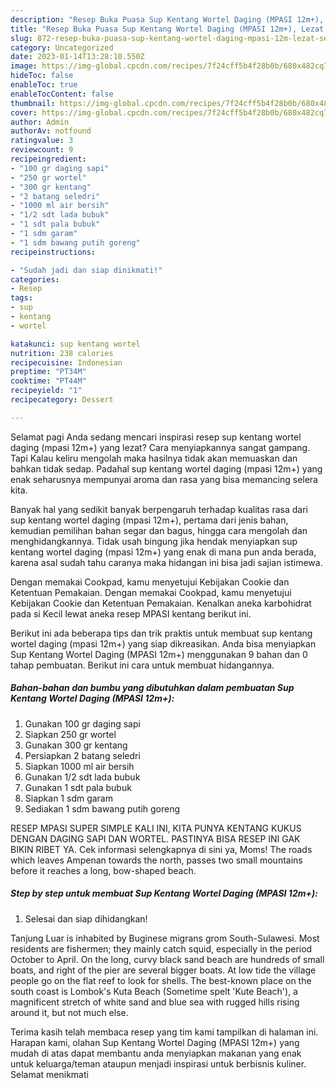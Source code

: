 ```yaml
---
description: "Resep Buka Puasa Sup Kentang Wortel Daging (MPASI 12m+), Lezat Sekali"
title: "Resep Buka Puasa Sup Kentang Wortel Daging (MPASI 12m+), Lezat Sekali"
slug: 872-resep-buka-puasa-sup-kentang-wortel-daging-mpasi-12m-lezat-sekali
category: Uncategorized
date: 2023-01-14T13:28:10.550Z
image: https://img-global.cpcdn.com/recipes/7f24cff5b4f28b0b/680x482cq70/sup-kentang-wortel-daging-mpasi-12m-foto-resep-utama.jpg
hideToc: false
enableToc: true
enableTocContent: false
thumbnail: https://img-global.cpcdn.com/recipes/7f24cff5b4f28b0b/680x482cq70/sup-kentang-wortel-daging-mpasi-12m-foto-resep-utama.jpg
cover: https://img-global.cpcdn.com/recipes/7f24cff5b4f28b0b/680x482cq70/sup-kentang-wortel-daging-mpasi-12m-foto-resep-utama.jpg
author: Admin
authorAv: notfound
ratingvalue: 3
reviewcount: 9
recipeingredient:
- "100 gr daging sapi"
- "250 gr wortel"
- "300 gr kentang"
- "2 batang seledri"
- "1000 ml air bersih"
- "1/2 sdt lada bubuk"
- "1 sdt pala bubuk"
- "1 sdm garam"
- "1 sdm bawang putih goreng"
recipeinstructions:

- "Sudah jadi dan siap dinikmati!"
categories:
- Resep
tags:
- sup
- kentang
- wortel

katakunci: sup kentang wortel 
nutrition: 238 calories
recipecuisine: Indonesian
preptime: "PT34M"
cooktime: "PT44M"
recipeyield: "1"
recipecategory: Dessert

---
```



Selamat pagi Anda sedang mencari inspirasi resep sup kentang wortel daging (mpasi 12m+) yang lezat? Cara menyiapkannya sangat gampang. Tapi Kalau keliru mengolah maka hasilnya tidak akan memuaskan dan bahkan tidak sedap. Padahal sup kentang wortel daging (mpasi 12m+) yang enak seharusnya mempunyai aroma dan rasa yang bisa memancing selera kita.


Banyak hal yang sedikit banyak berpengaruh terhadap kualitas rasa dari sup kentang wortel daging (mpasi 12m+), pertama dari jenis bahan, kemudian pemilihan bahan segar dan bagus, hingga cara mengolah dan menghidangkannya. Tidak usah bingung jika hendak menyiapkan sup kentang wortel daging (mpasi 12m+) yang enak di mana pun anda berada, karena asal sudah tahu caranya maka hidangan ini bisa jadi sajian istimewa.

Dengan memakai Cookpad, kamu menyetujui Kebijakan Cookie dan Ketentuan Pemakaian. Dengan memakai Cookpad, kamu menyetujui Kebijakan Cookie dan Ketentuan Pemakaian. Kenalkan aneka karbohidrat pada si Kecil lewat aneka resep MPASI kentang berikut ini.


Berikut ini ada beberapa tips dan trik praktis untuk membuat sup kentang wortel daging (mpasi 12m+) yang siap dikreasikan. Anda bisa menyiapkan Sup Kentang Wortel Daging (MPASI 12m+) menggunakan 9 bahan dan 0 tahap pembuatan. Berikut ini cara untuk membuat hidangannya.

<!--inarticleads1-->

##### Bahan-bahan dan bumbu yang dibutuhkan dalam pembuatan Sup Kentang Wortel Daging (MPASI 12m+):

1. Gunakan 100 gr daging sapi
1. Siapkan 250 gr wortel
1. Gunakan 300 gr kentang
1. Persiapkan 2 batang seledri
1. Siapkan 1000 ml air bersih
1. Gunakan 1/2 sdt lada bubuk
1. Gunakan 1 sdt pala bubuk
1. Siapkan 1 sdm garam
1. Sediakan 1 sdm bawang putih goreng


RESEP MPASI SUPER SIMPLE KALI INI, KITA PUNYA KENTANG KUKUS DENGAN DAGING SAPI DAN WORTEL. PASTINYA BISA RESEP INI GAK BIKIN RIBET YA. Cek informasi selengkapnya di sini ya, Moms! The roads which leaves Ampenan towards the north, passes two small mountains before it reaches a long, bow-shaped beach. 

<!--inarticleads2-->

##### Step by step untuk membuat Sup Kentang Wortel Daging (MPASI 12m+):


1. Selesai dan siap dihidangkan!

Tanjung Luar is inhabited by Buginese migrans grom South-Sulawesi. Most residents are fishermen; they mainly catch squid, especially in the period October to April. On the long, curvy black sand beach are hundreds of small boats, and right of the pier are several bigger boats. At low tide the village people go on the flat reef to look for shells. The best-known place on the south coast is Lombok&#39;s Kuta Beach (Sometime spelt &#39;Kute Beach&#39;), a magnificent stretch of white sand and blue sea with rugged hills rising around it, but not much else. 

Terima kasih telah membaca resep yang tim kami tampilkan di halaman ini. Harapan kami, olahan Sup Kentang Wortel Daging (MPASI 12m+) yang mudah di atas dapat membantu anda menyiapkan makanan yang enak untuk keluarga/teman ataupun menjadi inspirasi untuk berbisnis kuliner. Selamat menikmati
